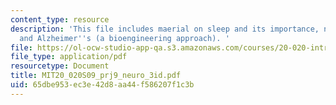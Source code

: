 ```yaml
---
content_type: resource
description: 'This file includes maerial on sleep and its importance, neuron regeneration,
  and Alzheimer''s (a bioengineering approach). '
file: https://ol-ocw-studio-app-qa.s3.amazonaws.com/courses/20-020-introduction-to-biological-engineering-design-spring-2009/65dbe953ec3e42d8aa44f586207f1c3b_MIT20_020S09_prj9_neuro_3id.pdf
file_type: application/pdf
resourcetype: Document
title: MIT20_020S09_prj9_neuro_3id.pdf
uid: 65dbe953-ec3e-42d8-aa44-f586207f1c3b
---
```

